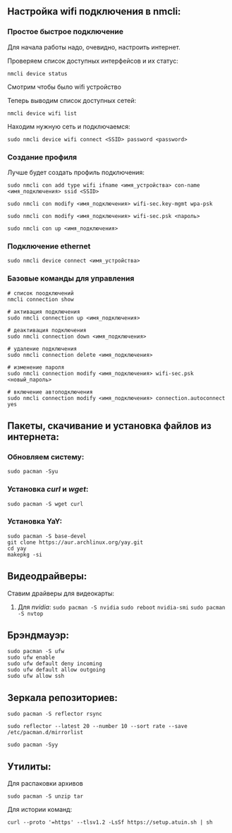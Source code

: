 
## __Настройка wifi подключения в nmcli:__

### Простое быстрое подключение
Для начала работы надо, очевидно, настроить интернет.

Проверяем список доступных интерфейсов и их статус:
```
nmcli device status
```
Смотрим чтобы было wifi устройство

Теперь выводим список доступных сетей:
```
nmcli device wifi list
```

Находим нужную сеть и подключаемся:
```
sudo nmcli device wifi connect <SSID> password <password>
```


### Создание профиля
Лучше будет создать профиль подключения:
```
sudo nmcli con add type wifi ifname <имя_устройства> con-name <имя_подключения> ssid <SSID>

sudo nmcli con modify <имя_подключения> wifi-sec.key-mgmt wpa-psk

sudo nmcli con modify <имя_подключения> wifi-sec.psk <пароль>

sudo nmcli con up <имя_подключения>
```

### Подключение ethernet
```
sudo nmcli device connect <имя_устройства>
```

### Базовые команды для управления
```
# список поодключений
nmcli connection show

# активация подключения
sudo nmcli connection up <имя_подключения>

# деактивация подключения
sudo nmcli connection down <имя_подключения>

# удаление подключения
sudo nmcli connection delete <имя_подключения>

# изменение пароля
sudo nmcli connection modify <имя_подключения> wifi-sec.psk <новый_пароль>

# включение автоподключения
sudo nmcli connection modify <имя_подключения> connection.autoconnect yes
```


## __Пакеты, скачивание и установка файлов из интернета:__

### Обновляем систему:
```
sudo pacman -Syu
```

### Установка _curl_ и _wget_:
```
sudo pacman -S wget curl
```

### Установка YaY:
```
sudo pacman -S base-devel
git clone https://aur.archlinux.org/yay.git
cd yay
makepkg -si
```

## __Видеодрайверы:__

Ставим драйверы для видеокарты:
1) Для _nvidia_:
	`sudo pacman -S nvidia`
	`sudo reboot`
	`nvidia-smi`
	`sudo pacman -S nvtop`

## __Брэндмауэр:__
```
sudo pacman -S ufw
sudo ufw enable
sudo ufw default deny incoming
sudo ufw default allow outgoing
sudo ufw allow ssh
```

## __Зеркала репозиториев:__
```
sudo pacman -S reflector rsync

sudo reflector --latest 20 --number 10 --sort rate --save /etc/pacman.d/mirrorlist

sudo pacman -Syy
```

## __Утилиты:__
Для распаковки архивов
```
sudo pacman -S unzip tar
```

Для истории команд:
```
curl --proto '=https' --tlsv1.2 -LsSf https://setup.atuin.sh | sh
```